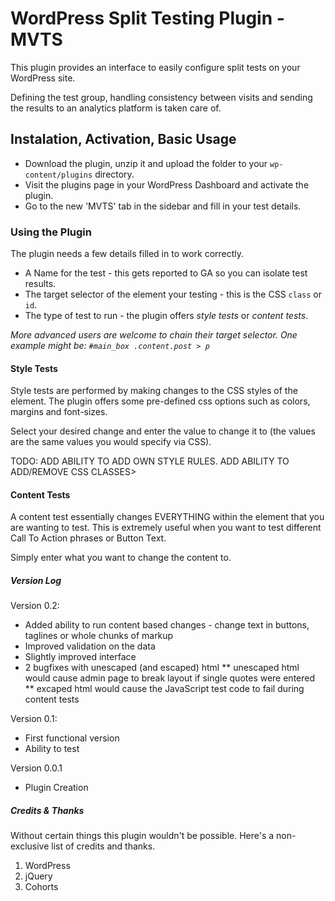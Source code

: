# WordPress Split Testing Plugin - MVTS

This plugin provides an interface to easily configure split tests on your WordPress site. 

Defining the test group, handling consistency between visits and sending the results to an analytics platform is taken care of.

## Instalation, Activation, Basic Usage

* Download the plugin, unzip it and upload the folder to your `wp-content/plugins` directory.
* Visit the plugins page in your WordPress Dashboard and activate the plugin.
* Go to the new 'MVTS' tab in the sidebar and fill in your test details.

### Using the Plugin


The plugin needs a few details filled in to work correctly.

* A Name for the test - this gets reported to GA so you can isolate test results.
* The target selector of the element your testing - this is the CSS `class` or `id`.
* The type of test to run - the plugin offers _style tests_ or _content tests_.

_More advanced users are welcome to chain their target selector. One example might be: `#main_box .content.post > p`_

#### Style Tests

Style tests are performed by making changes to the CSS styles of the element. The plugin offers some pre-defined css options such as colors, margins and font-sizes. 

Select your desired change and enter the value to change it to (the values are the same values you would specify via CSS).

TODO: ADD ABILITY TO ADD OWN STYLE RULES. ADD ABILITY TO ADD/REMOVE CSS CLASSES>

#### Content Tests

A content test essentially changes EVERYTHING within the element that you are wanting to test. This is extremely useful when you want to test different Call To Action phrases or Button Text.

Simply enter what you want to change the content to.

##### Version Log

Version 0.2:

* Added ability to run content based changes - change text in buttons, taglines or whole chunks of markup
* Improved validation on the data
* Slightly improved interface
* 2 bugfixes with unescaped (and escaped) html 
** unescaped html would cause admin page to break layout if single quotes were entered
** excaped html would cause the JavaScript test code to fail during content tests

Version 0.1:

* First functional version
* Ability to test

Version 0.0.1

* Plugin Creation
##### Credits & Thanks

Without certain things this plugin wouldn't be possible. Here's a non-exclusive list of credits and thanks.

1. WordPress
2. jQuery
3. Cohorts


